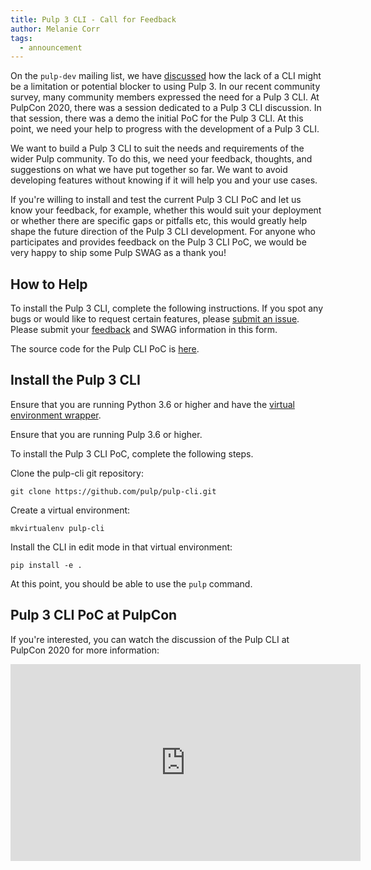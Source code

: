 ```yaml
---
title: Pulp 3 CLI - Call for Feedback
author: Melanie Corr
tags:
  - announcement
---
```


On the `pulp-dev` mailing list, we have [discussed](https://www.mail-archive.com/pulp-dev@redhat.com/msg04004.html) how the lack of a CLI might be a limitation or potential blocker to using Pulp 3. In our recent community survey, many community members expressed the need for a Pulp 3 CLI. At PulpCon 2020, there was a session dedicated to a Pulp 3 CLI discussion. In that session, there was a demo the initial PoC for the Pulp 3 CLI. At this point, we need your help to progress with the development of a Pulp 3 CLI.

<script id="asciicast-vu3qzlzmpDEFV5SCz2WDO1psb" src="https://asciinema.org/a/vu3qzlzmpDEFV5SCz2WDO1psb.js" async></script>

We want to build a Pulp 3 CLI to suit the needs and requirements of the wider Pulp community. To do this, we need your feedback, thoughts, and suggestions on what we have put together so far. We want to avoid developing features without knowing if it will help you and your use cases.

If you're willing to install and test the current Pulp 3 CLI PoC and let us know your feedback, for example, whether this would suit your deployment or whether there are specific gaps or pitfalls etc, this would greatly help shape the future direction of the Pulp 3 CLI development. For anyone who participates and provides feedback on the Pulp 3 CLI PoC, we would be very happy to ship some Pulp SWAG as a thank you!

## How to Help

To install the Pulp 3 CLI, complete the following instructions. If you spot any bugs or would like to request certain features, please [submit an issue](https://pulp.plan.io/projects/pulp-cli/issues). Please submit your [feedback](https://forms.gle/Qc3TDDuL6zeART649) and SWAG information in this form.

The source code for the Pulp CLI PoC is [here](https://github.com/pulp/pulp-cli).

## Install the Pulp 3 CLI

Ensure that you are running Python 3.6 or higher and have the [virtual environment wrapper](https://pypi.org/project/virtualenvwrapper/).

Ensure that you are running Pulp 3.6 or higher.

To install the Pulp 3 CLI PoC, complete the following steps.

Clone the pulp-cli git repository:

```
git clone https://github.com/pulp/pulp-cli.git
```

Create a virtual environment:

```
mkvirtualenv pulp-cli
```

Install the CLI in edit mode in that virtual environment:

```
pip install -e .
```

At this point, you should be able to use the `pulp` command.

## Pulp 3 CLI PoC at PulpCon

If you're interested, you can watch the discussion of the Pulp CLI at PulpCon 2020 for more information:

<iframe width="560" height="315" src="https://www.youtube.com/embed/5bovhlosrPA" frameborder="0" allow="accelerometer; autoplay; clipboard-write; encrypted-media; gyroscope; picture-in-picture" allowfullscreen></iframe>
